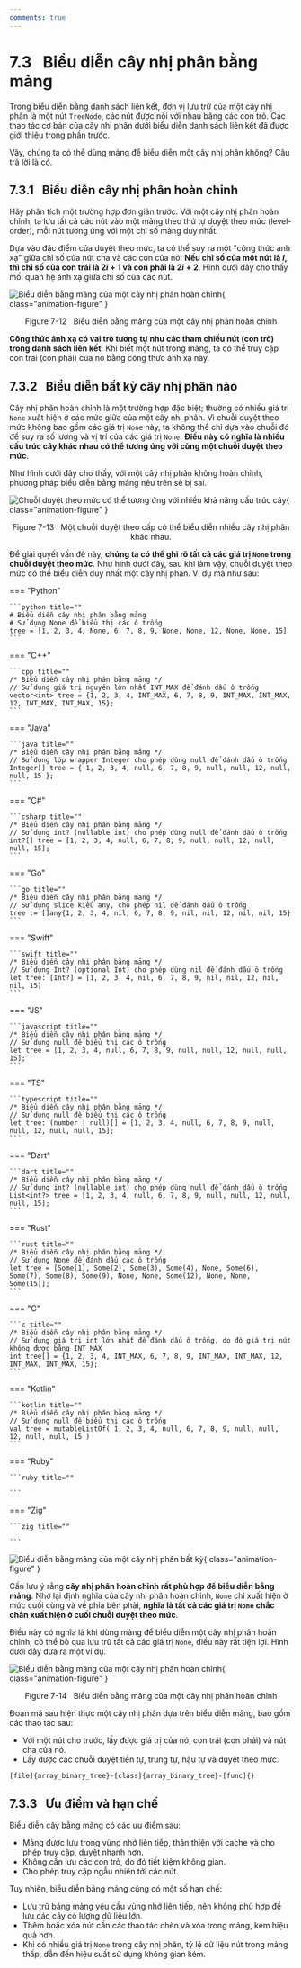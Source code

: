 ```yaml
---
comments: true
---
```


# 7.3 &nbsp; Biểu diễn cây nhị phân bằng mảng

Trong biểu diễn bằng danh sách liên kết, đơn vị lưu trữ của một cây nhị phân là một nút `TreeNode`, các nút được nối với nhau bằng các con trỏ. Các thao tác cơ bản của cây nhị phân dưới biểu diễn danh sách liên kết đã được giới thiệu trong phần trước.

Vậy, chúng ta có thể dùng mảng để biểu diễn một cây nhị phân không? Câu trả lời là có.

## 7.3.1 &nbsp; Biểu diễn cây nhị phân hoàn chỉnh

Hãy phân tích một trường hợp đơn giản trước. Với một cây nhị phân hoàn chỉnh, ta lưu tất cả các nút vào một mảng theo thứ tự duyệt theo mức (level-order), mỗi nút tương ứng với một chỉ số mảng duy nhất.

Dựa vào đặc điểm của duyệt theo mức, ta có thể suy ra một "công thức ánh xạ" giữa chỉ số của nút cha và các con của nó: **Nếu chỉ số của một nút là $i$, thì chỉ số của con trái là $2i + 1$ và con phải là $2i + 2$**. Hình dưới đây cho thấy mối quan hệ ánh xạ giữa chỉ số của các nút.

![Biểu diễn bằng mảng của một cây nhị phân hoàn chỉnh](array_representation_of_tree.assets/array_representation_binary_tree.png){ class="animation-figure" }

<p align="center"> Figure 7-12 &nbsp; Biểu diễn bằng mảng của một cây nhị phân hoàn chỉnh </p>

**Công thức ánh xạ có vai trò tương tự như các tham chiếu nút (con trỏ) trong danh sách liên kết**. Khi biết một nút trong mảng, ta có thể truy cập con trái (con phải) của nó bằng công thức ánh xạ này.

## 7.3.2 &nbsp; Biểu diễn bất kỳ cây nhị phân nào

Cây nhị phân hoàn chỉnh là một trường hợp đặc biệt; thường có nhiều giá trị `None` xuất hiện ở các mức giữa của một cây nhị phân. Vì chuỗi duyệt theo mức không bao gồm các giá trị `None` này, ta không thể chỉ dựa vào chuỗi đó để suy ra số lượng và vị trí của các giá trị `None`. **Điều này có nghĩa là nhiều cấu trúc cây khác nhau có thể tương ứng với cùng một chuỗi duyệt theo mức**.

Như hình dưới đây cho thấy, với một cây nhị phân không hoàn chỉnh, phương pháp biểu diễn bằng mảng nêu trên sẽ bị sai.

![Chuỗi duyệt theo mức có thể tương ứng với nhiều khả năng cấu trúc cây](array_representation_of_tree.assets/array_representation_without_empty.png){ class="animation-figure" }

<p align="center"> Figure 7-13 &nbsp; Một chuỗi duyệt theo cấp có thể biểu diễn nhiều cây nhị phân khác nhau. </p>

Để giải quyết vấn đề này, **chúng ta có thể ghi rõ tất cả các giá trị `None` trong chuỗi duyệt theo mức**. Như hình dưới đây, sau khi làm vậy, chuỗi duyệt theo mức có thể biểu diễn duy nhất một cây nhị phân. Ví dụ mã như sau:

=== "Python"

    ```python title=""
    # Biểu diễn cây nhị phân bằng mảng
    # Sử dụng None để biểu thị các ô trống
    tree = [1, 2, 3, 4, None, 6, 7, 8, 9, None, None, 12, None, None, 15]
    ```

=== "C++"

    ```cpp title=""
    /* Biểu diễn cây nhị phân bằng mảng */
    // Sử dụng giá trị nguyên lớn nhất INT_MAX để đánh dấu ô trống
    vector<int> tree = {1, 2, 3, 4, INT_MAX, 6, 7, 8, 9, INT_MAX, INT_MAX, 12, INT_MAX, INT_MAX, 15};
    ```

=== "Java"

    ```java title=""
    /* Biểu diễn cây nhị phân bằng mảng */
    // Sử dụng lớp wrapper Integer cho phép dùng null để đánh dấu ô trống
    Integer[] tree = { 1, 2, 3, 4, null, 6, 7, 8, 9, null, null, 12, null, null, 15 };
    ```

=== "C#"

    ```csharp title=""
    /* Biểu diễn cây nhị phân bằng mảng */
    // Sử dụng int? (nullable int) cho phép dùng null để đánh dấu ô trống
    int?[] tree = [1, 2, 3, 4, null, 6, 7, 8, 9, null, null, 12, null, null, 15];
    ```

=== "Go"

    ```go title=""
    /* Biểu diễn cây nhị phân bằng mảng */
    // Sử dụng slice kiểu any, cho phép nil để đánh dấu ô trống
    tree := []any{1, 2, 3, 4, nil, 6, 7, 8, 9, nil, nil, 12, nil, nil, 15}
    ```

=== "Swift"

    ```swift title=""
    /* Biểu diễn cây nhị phân bằng mảng */
    // Sử dụng Int? (optional Int) cho phép dùng nil để đánh dấu ô trống
    let tree: [Int?] = [1, 2, 3, 4, nil, 6, 7, 8, 9, nil, nil, 12, nil, nil, 15]
    ```

=== "JS"

    ```javascript title=""
    /* Biểu diễn cây nhị phân bằng mảng */
    // Sử dụng null để biểu thị các ô trống
    let tree = [1, 2, 3, 4, null, 6, 7, 8, 9, null, null, 12, null, null, 15];
    ```

=== "TS"

    ```typescript title=""
    /* Biểu diễn cây nhị phân bằng mảng */
    // Sử dụng null để biểu thị các ô trống
    let tree: (number | null)[] = [1, 2, 3, 4, null, 6, 7, 8, 9, null, null, 12, null, null, 15];
    ```

=== "Dart"

    ```dart title=""
    /* Biểu diễn cây nhị phân bằng mảng */
    // Sử dụng int? (nullable int) cho phép dùng null để đánh dấu ô trống
    List<int?> tree = [1, 2, 3, 4, null, 6, 7, 8, 9, null, null, 12, null, null, 15];
    ```

=== "Rust"

    ```rust title=""
    /* Biểu diễn cây nhị phân bằng mảng */
    // Sử dụng None để đánh dấu các ô trống
    let tree = [Some(1), Some(2), Some(3), Some(4), None, Some(6), Some(7), Some(8), Some(9), None, None, Some(12), None, None, Some(15)];
    ```

=== "C"

    ```c title=""
    /* Biểu diễn cây nhị phân bằng mảng */
    // Sử dụng giá trị int lớn nhất để đánh dấu ô trống, do đó giá trị nút không được bằng INT_MAX
    int tree[] = {1, 2, 3, 4, INT_MAX, 6, 7, 8, 9, INT_MAX, INT_MAX, 12, INT_MAX, INT_MAX, 15};
    ```

=== "Kotlin"

    ```kotlin title=""
    /* Biểu diễn cây nhị phân bằng mảng */
    // Sử dụng null để biểu thị các ô trống
    val tree = mutableListOf( 1, 2, 3, 4, null, 6, 7, 8, 9, null, null, 12, null, null, 15 )
    ```

=== "Ruby"

    ```ruby title=""

    ```

=== "Zig"

    ```zig title=""

    ```

![Biểu diễn bằng mảng của một cây nhị phân bất kỳ](array_representation_of_tree.assets/array_representation_with_empty.png){ class="animation-figure" }

Cần lưu ý rằng **cây nhị phân hoàn chỉnh rất phù hợp để biểu diễn bằng mảng**. Nhớ lại định nghĩa của cây nhị phân hoàn chỉnh, `None` chỉ xuất hiện ở mức cuối cùng và về phía bên phải, **nghĩa là tất cả các giá trị `None` chắc chắn xuất hiện ở cuối chuỗi duyệt theo mức**.

Điều này có nghĩa là khi dùng mảng để biểu diễn một cây nhị phân hoàn chỉnh, có thể bỏ qua lưu trữ tất cả các giá trị `None`, điều này rất tiện lợi. Hình dưới đây đưa ra một ví dụ.

![Biểu diễn bằng mảng của một cây nhị phân hoàn chỉnh](array_representation_of_tree.assets/array_representation_complete_binary_tree.png){ class="animation-figure" }

<p align="center"> Figure 7-14 &nbsp; Biểu diễn bằng mảng của một cây nhị phân hoàn chỉnh </p>

Đoạn mã sau hiện thực một cây nhị phân dựa trên biểu diễn mảng, bao gồm các thao tác sau:

- Với một nút cho trước, lấy được giá trị của nó, con trái (con phải) và nút cha của nó.
- Lấy được các chuỗi duyệt tiền tự, trung tự, hậu tự và duyệt theo mức.

```src
[file]{array_binary_tree}-[class]{array_binary_tree}-[func]{}
```

## 7.3.3 &nbsp; Ưu điểm và hạn chế

Biểu diễn cây bằng mảng có các ưu điểm sau:

- Mảng được lưu trong vùng nhớ liên tiếp, thân thiện với cache và cho phép truy cập, duyệt nhanh hơn.
- Không cần lưu các con trỏ, do đó tiết kiệm không gian.
- Cho phép truy cập ngẫu nhiên tới các nút.

Tuy nhiên, biểu diễn bằng mảng cũng có một số hạn chế:

- Lưu trữ bằng mảng yêu cầu vùng nhớ liên tiếp, nên không phù hợp để lưu các cây có lượng dữ liệu lớn.
- Thêm hoặc xóa nút cần các thao tác chèn và xóa trong mảng, kém hiệu quả hơn.
- Khi có nhiều giá trị `None` trong cây nhị phân, tỷ lệ dữ liệu nút trong mảng thấp, dẫn đến hiệu suất sử dụng không gian kém.

